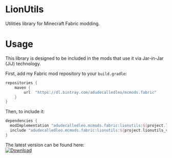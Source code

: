 # LionUtils
Utilities library for Minecraft Fabric modding.

# Usage
This library is designed to be included in the mods that use it via Jar-in-Jar (JiJ) technology.

First, add my Fabric mod repository to your `build.gradle`:
```gradle
repositories {
	maven {
		url  "https://dl.bintray.com/adudecalledleo/mcmods.fabric"
	}
}
```
Then, to include it:
```gradle
dependencies {
  modImplementation "adudecalledleo.mcmods.fabric:lionutils:${project.lionutils_version}"
  include "adudecalledleo.mcmods.fabric:lionutils:${project.lionutils_version}"
}
```
The latest version can be found here:  
[![Download](https://api.bintray.com/packages/adudecalledleo/mcmods.fabric/lionutils/images/download.svg)](https://bintray.com/adudecalledleo/mcmods.fabric/lionutils/_latestVersion)
